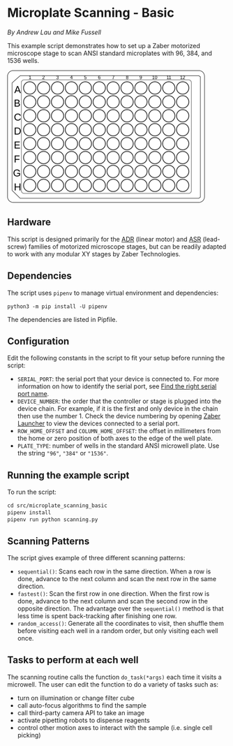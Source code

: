 # Microplate Scanning - Basic

*By Andrew Lau and Mike Fussell*

This example script demonstrates how to set up a Zaber motorized microscope stage
to scan ANSI standard microplates with 96, 384, and 1536 wells.

![wellplate.png](img/wellplate.png)

## Hardware

This script is designed primarily for the
[ADR](https://www.zaber.com/products/scanning-microscope-stages/X-ADR-AE) (linear motor) and
[ASR](https://www.zaber.com/products/families/ASR) (lead-screw)
families of motorized microscope stages, but can be readily adapted to work with
any modular XY stages by Zaber Technologies.

## Dependencies

The script uses `pipenv` to manage virtual environment and dependencies:

    python3 -m pip install -U pipenv

The dependencies are listed in Pipfile.

## Configuration

Edit the following constants in the script to fit your setup before running the script:

- `SERIAL_PORT`: the serial port that your device is connected to.
For more information on how to identify the serial port,
see [Find the right serial port name](https://software.zaber.com/motion-library/docs/guides/find_right_port).
- `DEVICE_NUMBER`: the order that the controller or stage is plugged into the device chain.
For example, if it is the first and only device in the chain then use the number 1.
Check the device numbering by opening [Zaber Launcher](https://software.zaber.com/zaber-launcher/download) to view the devices connected to a serial port.
- `ROW_HOME_OFFSET` and `COLUMN_HOME_OFFSET`: the offset in millimeters
from the home or zero position of both axes to the edge of the well plate.
- `PLATE_TYPE`: number of wells in the standard ANSI microwell plate.
Use the string `"96"`, `"384"` or `"1536"`.

## Running the example script

To run the script:

    cd src/microplate_scanning_basic
    pipenv install
    pipenv run python scanning.py

## Scanning Patterns

The script gives example of three different scanning patterns:

- `sequential()`: Scans each row in the same direction.  When a row is done,
advance to the next column and scan the next row in the same direction.
- `fastest()`: Scan the first row in one direction.  When the first row is done,
advance to the next column and scan the second row in the opposite direction.
The advantage over the `sequential()` method is that less time is spent back-tracking
after finishing one row.
- `random_access()`: Generate all the coordinates to visit, then shuffle them before
visiting each well in a random order, but only visiting each well once.

## Tasks to perform at each well

The scanning routine calls the function `do_task(*args)` each time it visits a microwell.
The user can edit the function to do a variety of tasks such as:

- turn on illumination or change filter cube
- call auto-focus algorithms to find the sample
- call third-party camera API to take an image
- activate pipetting robots to dispense reagents
- control other motion axes to interact with the sample (i.e. single cell picking)
